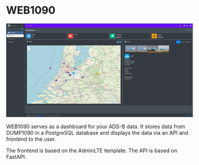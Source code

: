 # WEB1090

![](etc/web1090.png)

WEB1090 serves as a dashboard for your ADS-B data. It stores data from DUMP1090 in a PostgreSQL database and displays the data via an API and frontend to the user.

The frontend is based on the AdminLTE template. The API is based on FastAPI.
